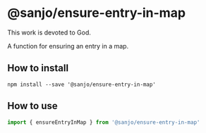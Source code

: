 # @sanjo/ensure-entry-in-map

This work is devoted to God.

A function for ensuring an entry in a map.

## How to install

```
npm install --save '@sanjo/ensure-entry-in-map'
```

## How to use

```js
import { ensureEntryInMap } from '@sanjo/ensure-entry-in-map'
```
